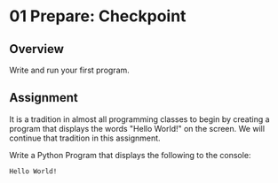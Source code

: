 # 01 Prepare: Checkpoint

## Overview

Write and run your first program.

## Assignment

It is a tradition in almost all programming classes to begin by creating a program that displays the words "Hello World!" on the screen. We will continue that tradition in this assignment.

Write a Python Program that displays the following to the console:

    Hello World!
